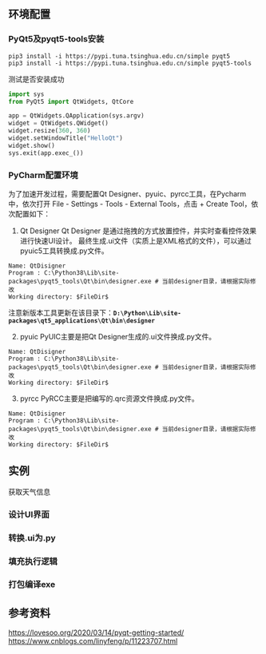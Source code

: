 ## 环境配置
### PyQt5及pyqt5-tools安装
```shell
pip3 install -i https://pypi.tuna.tsinghua.edu.cn/simple pyqt5
pip3 install -i https://pypi.tuna.tsinghua.edu.cn/simple pyqt5-tools
```

测试是否安装成功
```python
import sys
from PyQt5 import QtWidgets, QtCore

app = QtWidgets.QApplication(sys.argv)
widget = QtWidgets.QWidget()
widget.resize(360, 360)
widget.setWindowTitle("HelloQt")
widget.show()
sys.exit(app.exec_())
```

### PyCharm配置环境
为了加速开发过程，需要配置Qt Designer、pyuic、pyrcc工具，在Pycharm中，依次打开 File - Settings - Tools - External Tools，点击 + Create Tool，依次配置如下：
1. Qt Designer
Qt Designer 是通过拖拽的方式放置控件，并实时查看控件效果进行快速UI设计。 最终生成.ui文件（实质上是XML格式的文件），可以通过pyuic5工具转换成.py文件。
```text
Name: QtDisigner
Program : C:\Python38\Lib\site-packages\pyqt5_tools\Qt\bin\designer.exe # 当前designer目录，请根据实际修改
Working directory: $FileDir$
```
注意新版本工具更新在该目录下：**`D:\Python\Lib\site-packages\qt5_applications\Qt\bin\designer`**

2. pyuic
PyUIC主要是把Qt Designer生成的.ui文件换成.py文件。
```text
Name: QtDisigner
Program : C:\Python38\Lib\site-packages\pyqt5_tools\Qt\bin\designer.exe # 当前designer目录，请根据实际修改
Working directory: $FileDir$
```

3. pyrcc
PyRCC主要是把编写的.qrc资源文件换成.py文件。
```text
Name: QtDisigner
Program : C:\Python38\Lib\site-packages\pyqt5_tools\Qt\bin\designer.exe # 当前designer目录，请根据实际修改
Working directory: $FileDir$
```

## 实例
获取天气信息
### 设计UI界面

### 转换.ui为.py

### 填充执行逻辑

### 打包编译exe


## 参考资料
https://lovesoo.org/2020/03/14/pyqt-getting-started/
https://www.cnblogs.com/linyfeng/p/11223707.html